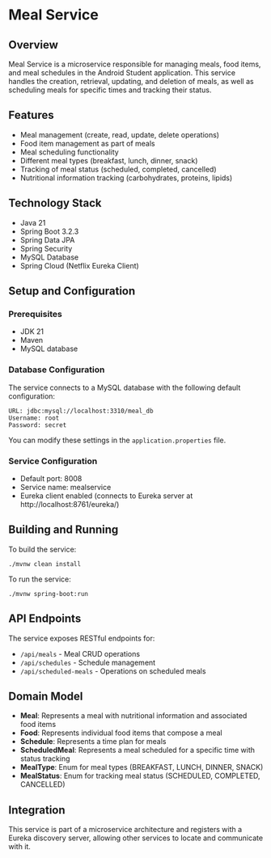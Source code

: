 # Meal Service

## Overview
Meal Service is a microservice responsible for managing meals, food items, and meal schedules in the Android Student application. This service handles the creation, retrieval, updating, and deletion of meals, as well as scheduling meals for specific times and tracking their status.

## Features
- Meal management (create, read, update, delete operations)
- Food item management as part of meals
- Meal scheduling functionality
- Different meal types (breakfast, lunch, dinner, snack)
- Tracking of meal status (scheduled, completed, cancelled)
- Nutritional information tracking (carbohydrates, proteins, lipids)

## Technology Stack
- Java 21
- Spring Boot 3.2.3
- Spring Data JPA
- Spring Security
- MySQL Database
- Spring Cloud (Netflix Eureka Client)

## Setup and Configuration
### Prerequisites
- JDK 21
- Maven
- MySQL database

### Database Configuration
The service connects to a MySQL database with the following default configuration:
```
URL: jdbc:mysql://localhost:3310/meal_db
Username: root
Password: secret
```

You can modify these settings in the `application.properties` file.

### Service Configuration
- Default port: 8008
- Service name: mealservice
- Eureka client enabled (connects to Eureka server at http://localhost:8761/eureka/)

## Building and Running
To build the service:
```
./mvnw clean install
```

To run the service:
```
./mvnw spring-boot:run
```

## API Endpoints
The service exposes RESTful endpoints for:
- `/api/meals` - Meal CRUD operations
- `/api/schedules` - Schedule management
- `/api/scheduled-meals` - Operations on scheduled meals

## Domain Model
- **Meal**: Represents a meal with nutritional information and associated food items
- **Food**: Represents individual food items that compose a meal
- **Schedule**: Represents a time plan for meals
- **ScheduledMeal**: Represents a meal scheduled for a specific time with status tracking
- **MealType**: Enum for meal types (BREAKFAST, LUNCH, DINNER, SNACK)
- **MealStatus**: Enum for tracking meal status (SCHEDULED, COMPLETED, CANCELLED)

## Integration
This service is part of a microservice architecture and registers with a Eureka discovery server, allowing other services to locate and communicate with it. 